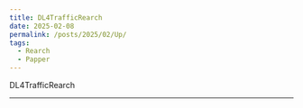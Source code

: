 ```yaml
---
title: DL4TrafficRearch
date: 2025-02-08
permalink: /posts/2025/02/Up/
tags:
  - Rearch
  - Papper
---
```



DL4TrafficRearch

---